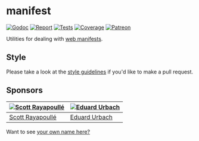 # manifest

[![Godoc][godoc-image]][godoc-url]
[![Report][report-image]][report-url]
[![Tests][tests-image]][tests-url]
[![Coverage][coverage-image]][coverage-url]
[![Patreon][patreon-image]][patreon-url]

Utilities for dealing with [web manifests](https://www.w3.org/TR/appmanifest/).

## Style

Please take a look at the [style guidelines](https://github.com/akyoto/quality/blob/master/STYLE.md) if you'd like to make a pull request.

## Sponsors

| [![Scott Rayapoullé](https://avatars3.githubusercontent.com/u/11772084?s=70&v=4)](https://github.com/soulcramer) | [![Eduard Urbach](https://avatars2.githubusercontent.com/u/438936?s=70&v=4)](https://twitter.com/eduardurbach) |
| --- | --- |
| [Scott Rayapoullé](https://github.com/soulcramer) | [Eduard Urbach](https://eduardurbach.com) |

Want to see [your own name here?](https://www.patreon.com/eduardurbach)

[godoc-image]: https://godoc.org/github.com/aerogo/manifest?status.svg
[godoc-url]: https://godoc.org/github.com/aerogo/manifest
[report-image]: https://goreportcard.com/badge/github.com/aerogo/manifest
[report-url]: https://goreportcard.com/report/github.com/aerogo/manifest
[tests-image]: https://cloud.drone.io/api/badges/aerogo/manifest/status.svg
[tests-url]: https://cloud.drone.io/aerogo/manifest
[coverage-image]: https://codecov.io/gh/aerogo/manifest/graph/badge.svg
[coverage-url]: https://codecov.io/gh/aerogo/manifest
[patreon-image]: https://img.shields.io/badge/patreon-donate-green.svg
[patreon-url]: https://www.patreon.com/eduardurbach
